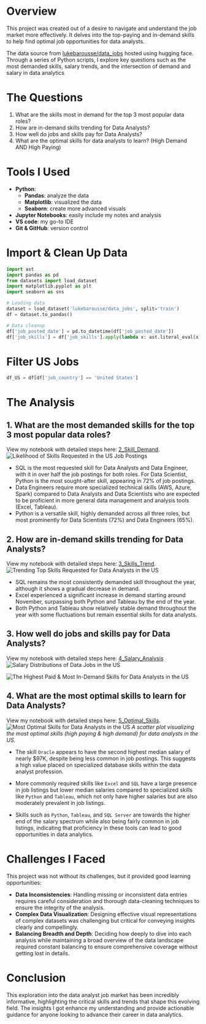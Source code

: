 # Overview
This project was created out of a desire to navigate and understand the job market more effectively. It delves into the top-paying and in-demand skills to help find optimal job opportunities for data analysts.

The data source from [lukebarousse/data_jobs](https://huggingface.co/datasets/lukebarousse/data_jobs) hosted using hugging face. Through a series of Python scripts, I explore key questions such as the most demanded skills, salary trends, and the intersection of demand and salary in data analytics

# The Questions
1. What are the skills most in demand for the top 3 most popular data roles?
2. How are in-demand skills trending for Data Analysts?
3. How well do jobs and skills pay for Data Analysts?
4. What are the optimal skills for data analysts to learn? (High Demand AND High Paying)

# Tools I Used
- **Python**:
    - **Pandas**: analyze the data
    - **Matplotlib**: visualized the data
    - **Seaborn**: create more advanced visuals
- **Jupyter Notebooks**: easily include my notes and analysis
- **VS code**: my go-to IDE
- **Git & GitHub**: version control

# Import & Clean Up Data
```python
import ast
import pandas as pd
from datasets import load_dataset
import matplotlib.pyplot as plt
import seaborn as sns

# Loading data
dataset = load_dataset('lukebarousse/data_jobs', split='train')
df = dataset.to_pandas()

# Data cleanup
df['job_posted_date'] = pd.to_datetime(df['job_posted_date'])
df['job_skills'] = df['job_skills'].apply(lambda x: ast.literal_eval(x) if pd.notna(x) else x)
```
# Filter US Jobs
```python
df_US = df[df['job_country'] == 'United States']
```

# The Analysis

## 1. What are the most demanded skills for the top 3 most popular data roles?

View my notebook with detailed steps here: [2_Skill_Demand](3_Project/2_Skills_Demand.ipynb).
![Likelihood of Skills Requested in the US Job Postings](images/2_Skills_Demand.png)

- SQL is the most requested skill for Data Analysts and Data Engineer, with it in over half the job postings for both roles. For Data Scientist, Python is the most sought-after skill, appearing in 72% of job postings.
- Data Engineers require more specialized technical skills (AWS, Azure, Spark) compared to Data Analysts and Data Scientists who are expected to be proficient in more general data management and analysis tools (Excel, Tableau).
- Python is a versatile skill, highly demanded across all three roles, but most prominently for Data Scientists (72%) and Data Engineers (65%).

## 2. How are in-demand skills trending for Data Analysts?
View my notebook with detailed steps here: [3_Skills_Trend](3_Project/3_Skill_Trend.ipynb).
![Trending Top Skills Requested for Data Analysts in the US](images/3_Skill_Trend.png) 
- SQL remains the most consistently demanded skill throughout the year, although it shows a gradual decrease in demand.
- Excel experienced a significant increase in demand starting around November, surpassing both Python and Tableau by the end of the year.
- Both Python and Tableau show relatively stable demand throughout the year with some fluctuations but remain essential skills for data analysts.

## 3. How well do jobs and skills pay for Data Analysts?
View my notebook with detailed steps here: [4_Salary_Analysis](3_Project/4_Salary_Analysis.ipynb)
![Salary Distributions of Data Jobs in the US](images/4_Salary_Distributions.png)

![The Highest Paid & Most In-Demand Skills for Data Analysts in the US](images/4_Salary_Analysis.png)

## 4. What are the most optimal skills to learn for Data Analysts?
View my notebook with detailed steps here: [5_Optimal_Skills](3_Project/5_Optimal_Skills.ipynb).
![Most Optimal Skills for Data Analysts in the US](images/5_Optimal_Skills.png)
*A scatter plot visualizing the most optimal skills (high paying & high demand) for data analysts in the US.*
- The skill `Oracle` appears to have the second highest median salary of nearly $97K, despite being less common in job postings. This suggests a high value placed on specialized database skills within the data analyst profession.

- More commonly required skills like `Excel` and `SQL` have a large presence in job listings but lower median salaries compared to specialized skills like `Python` and `Tableau`, which not only have higher salaries but are also moderately prevalent in job listings.

- Skills such as `Python`, `Tableau`, and `SQL Server` are towards the higher end of the salary spectrum while also being fairly common in job listings, indicating that proficiency in these tools can lead to good opportunities in data analytics. 

# Challenges I Faced

This project was not without its challenges, but it provided good learning opportunities:

- **Data Inconsistencies**: Handling missing or inconsistent data entries requires careful consideration and thorough data-cleaning techniques to ensure the integrity of the analysis.
- **Complex Data Visualization**: Designing effective visual representations of complex datasets was challenging but critical for conveying insights clearly and compellingly.
- **Balancing Breadth and Depth**: Deciding how deeply to dive into each analysis while maintaining a broad overview of the data landscape required constant balancing to ensure comprehensive coverage without getting lost in details.


# Conclusion

This exploration into the data analyst job market has been incredibly informative, highlighting the critical skills and trends that shape this evolving field. The insights I got enhance my understanding and provide actionable guidance for anyone looking to advance their career in data analytics.